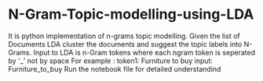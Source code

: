 # N-Gram-Topic-modelling-using-LDA
It is python implementation of n-grams topic modelling.
Given the list of Documents LDA cluster the documents and suggest the topic labels into N-Grams.
Input to LDA is n-Gram tokens where each ngram token is seperated by '_' not by space 
For example :
token1: Furniture to buy
input: Furniture_to_buy
Run the notebook file for detailed understandind

